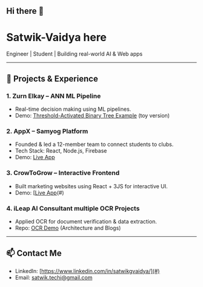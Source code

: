 ## Hi there 👋
# Satwik-Vaidya here

Engineer | Student | Building real-world AI & Web apps

---

## 🚀 Projects & Experience

### 1. Zurn Elkay – ANN ML Pipeline
- Real-time decision making using ML pipelines.
- Demo: [Threshold-Activated Binary Tree Example](#) (toy version)

### 2. AppX – Samyog Platform
- Founded & led a 12-member team to connect students to clubs.
- Tech Stack: React, Node.js, Firebase
- Demo: [Live App](https://samyogappx.netlify.app/team)

### 3. CrowToGrow – Interactive Frontend
- Built marketing websites using React + 3JS for interactive UI.
- Demo: [[Live App](https://crowtogrow.in/)(#)

### 4. iLeap AI Consultant multiple OCR Projects 
- Applied OCR for document verification & data extraction.
- Repo: [OCR Demo](#) (Architecture and Blogs)

---

## 📫 Contact Me
- LinkedIn: [https://www.linkedin.com/in/satwikgvaidya/](#)
- Email: satwik.techi@gmail.com
